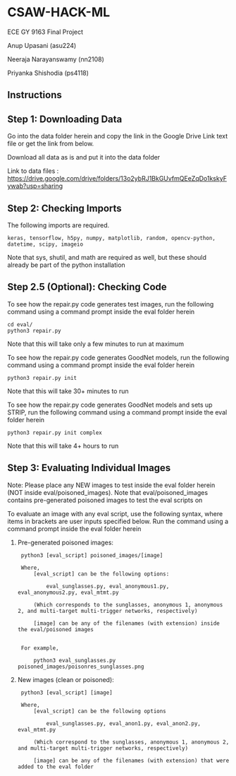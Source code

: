 # CSAW-HACK-ML
ECE GY 9163 Final Project

Anup Upasani (asu224)

Neeraja Narayanswamy (nn2108)

Priyanka Shishodia (ps4118)


## Instructions

## Step 1: Downloading Data

Go into the data folder herein and copy the link in the Google Drive Link text file or get the link from below.

Download all data as is and put it into the data folder

Link to data files : https://drive.google.com/drive/folders/13o2ybRJ1BkGUvfmQEeZqDo1kskyFywab?usp=sharing

## Step 2: Checking Imports

The following imports are required.

	keras, tensorflow, h5py, numpy, matplotlib, random, opencv-python, datetime, scipy, imageio
	
Note that sys, shutil, and math are required as well, but these should already be part of the python installation

## Step 2.5 (Optional): Checking Code

To see how the repair.py code generates test images, run the following command using a command prompt inside the eval folder herein
		
	cd eval/
	python3 repair.py
		
Note that this will take only a few minutes to run at maximum

To see how the repair.py code generates GoodNet models, run the following command using a command prompt inside the eval folder herein
		
	python3 repair.py init
		
Note that this will take 30+ minutes to run
		
To see how the repair.py code generates GoodNet models and sets up STRIP, run the following command using a command prompt inside the eval folder herein
	
	python3 repair.py init complex
		
Note that this will take 4+ hours to run
		
## Step 3: Evaluating Individual Images

Note: Please place any NEW images to test inside the eval folder herein (NOT inside eval/poisoned_images). Note that eval/poisoned_images contains pre-generated poisoned images to test the eval scripts on
	
To evaluate an image with any eval script, use the following syntax, where items in brackets are user inputs specified below. Run the command using a command prompt inside the eval folder herein
	
1. Pre-generated poisoned images:
	
		python3 [eval_script] poisoned_images/[image]

		Where,
			[eval_script] can be the following options:

				eval_sunglasses.py, eval_anonymous1.py, eval_anonymous2.py, eval_mtmt.py

			(Which corresponds to the sunglasses, anonymous 1, anonymous 2, and multi-target multi-trigger networks, respectively)

			[image] can be any of the filenames (with extension) inside the eval/poisoned images
			

		For example,

			python3 eval_sunglasses.py poisoned_images/poisonres_sunglasses.png
		
2. New images (clean or poisoned):
		
		python3 [eval_script] [image]
			
		Where, 
			[eval_script] can be the following options

				eval_sunglasses.py, eval_anon1.py, eval_anon2.py, eval_mtmt.py

			(Which correspond to the sunglasses, anonymous 1, anonymous 2, and multi-target multi-trigger networks, respectively)
				
			[image] can be any of the filenames (with extension) that were added to the eval folder
		
		

